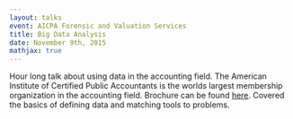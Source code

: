 ```yaml
---
layout: talks
event: AICPA Forensic and Valuation Services 
title: Big Data Analysis 
date: November 9th, 2015 
mathjax: true
---
```


Hour long talk about using data in the accounting field. The American Institute of Certified Public Accountants is the worlds largest membership organization in the accounting field. Brochure can be found [here](https://srosovet.ru/content/editor/2015-FVC-Brochure.pdf). Covered the basics of defining data and matching tools to problems.

